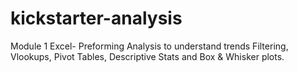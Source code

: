 # kickstarter-analysis
Module 1 Excel- Preforming Analysis to understand trends
Filtering, Vlookups, Pivot Tables, Descriptive Stats and Box & Whisker plots.
